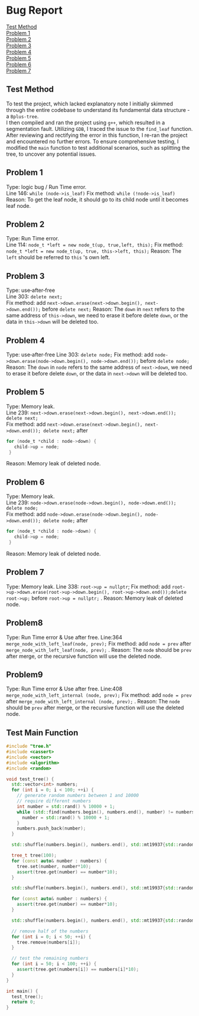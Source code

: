 # Bug Report

[Test Method](#test-method)  
[Problem 1](#problem-1)  
[Problem 2](#problem-2)  
[Problem 3](#problem-3)  
[Problem 4](#problem-4)  
[Problem 5](#problem-5)  
[Problem 6](#problem-6)  
[Problem 7](#problem-7)  

## Test Method

   To test the project, which lacked explanatory note I initially skimmed through the entire codebase to understand its fundamental data structure - a ``Bplus-tree``.  
   I then compiled and ran the project using ``g++``, which resulted in a segmentation fault. Utilizing ``GDB``, I traced the issue to the ``find_leaf`` function. After reviewing and rectifying the error in this function, I re-ran the project and encountered no further errors. To ensure comprehensive testing, I modified the ``main`` function to test additional scenarios, such as splitting the tree, to uncover any potential issues.

## Problem 1

   Type: logic bug / Run Time error.  
   Line 146: ``while (node->is_leaf)``
   Fix method: ``while (!node->is_leaf)``
   Reason: To get the leaf node, it should go to its child node until it becomes leaf node.

## Problem 2

   Type: Run Time error.  
   Line 114: ``node_t *left = new node_t(up, true,left, this);``
   Fix method: ``node_t *left = new node_t(up, true, this->left, this);``
   Reason: The ``left`` should be referred to ``this`` 's own left.  

## Problem 3

   Type: use‑after‑free  
   Line 303: ``delete next;``  
   Fix method: add ``next->down.erase(next->down.begin(), next->down.end());`` before ``delete next;``
   Reason: The ``down`` in ``next`` refers to the same address of ``this->down``, we need to erase it before delete ``down``, or the data in ``this->down`` will be deleted too.

## Problem 4

   Type: use‑after‑free
   Line 303: ``delete node;``
   Fix method: add ``node->down.erase(node->down.begin(), node->down.end());`` before ``delete node;``
   Reason: The ``down`` in ``node`` refers to the same address of ``next->down``, we need to erase it before delete ``down``, or the data in ``next->down`` will be deleted too.

## Problem 5

   Type: Memory leak.  
   Line 239: ``next->down.erase(next->down.begin(), next->down.end()); delete next;``  
   Fix method: add ``next->down.erase(next->down.begin(), next->down.end()); delete next;``   after

   ``` C
   for (node_t *child : node->down) {
      child->up = node;
    } 
   ```

   Reason: Memory leak of deleted node.  

## Problem 6

   Type: Memory leak.  
   Line 239: ``node->down.erase(node->down.begin(), node->down.end()); delete node;``  
   Fix method: add ``node->down.erase(node->down.begin(), node->down.end()); delete node;``   after

   ``` C
   for (node_t *child : node->down) {
      child->up = node;
    } 
   ```

   Reason: Memory leak of deleted node.  

## Problem 7

   Type: Memory leak.
   Line 338: ``root->up = nullptr``;
   Fix method: add ``root->up->down.erase(root->up->down.begin(), root->up->down.end());delete root->up;`` before ``root->up = nullptr;`` .
   Reason: Memory leak of deleted node.

## Problem8

   Type: Run Time error & Use after free.
   Line:364 ``merge_node_with_left_leaf(node, prev);``
   Fix method: add ``node = prev`` after ``merge_node_with_left_leaf(node, prev);`` .
   Reason: The ``node`` should be ``prev`` after merge, or the recursive function will use the deleted node.

## Problem9

   Type: Run Time error & Use after free.
   Line:408 ``merge_node_with_left_internal (node, prev);``
   Fix method: add ``node = prev`` after ``merge_node_with_left_internal (node, prev);`` .
   Reason: The ``node`` should be ``prev`` after merge, or the recursive function will use the deleted node.

## Test Main Function

```C++
#include "tree.h"
#include <cassert>
#include <vector>
#include <algorithm>
#include <random>

void test_tree() {
  std::vector<int> numbers;
  for (int i = 0; i < 100; ++i) {
    // generate random numbers between 1 and 10000
    // require different numbers
    int number = std::rand() % 10000 + 1;
    while (std::find(numbers.begin(), numbers.end(), number) != numbers.end()) {
      number = std::rand() % 10000 + 1;
    }
    numbers.push_back(number);
  }

  std::shuffle(numbers.begin(), numbers.end(), std::mt19937{std::random_device{}()});

  tree_t tree(100);
  for (const auto& number : numbers) {
    tree.set(number, number*10);
    assert(tree.get(number) == number*10);
  }

  std::shuffle(numbers.begin(), numbers.end(), std::mt19937{std::random_device{}()});

  for (const auto& number : numbers) {
    assert(tree.get(number) == number*10);
  }

  std::shuffle(numbers.begin(), numbers.end(), std::mt19937{std::random_device{}()});

  // remove half of the numbers
  for (int i = 0; i < 50; ++i) {
    tree.remove(numbers[i]);
  }

  // test the remaining numbers
  for (int i = 50; i < 100; ++i) {
    assert(tree.get(numbers[i]) == numbers[i]*10);
  }
}

int main() {
  test_tree();
  return 0;
}
```
